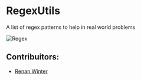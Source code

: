 # RegexUtils

A list of regex patterns to help in real world problems

![Regex](https://media.giphy.com/media/l0ExsgrTuACbtPaqQ/giphy.gif)

## Contribuitors:

* [Renan Winter](https://www.github.com/rwspatin)
